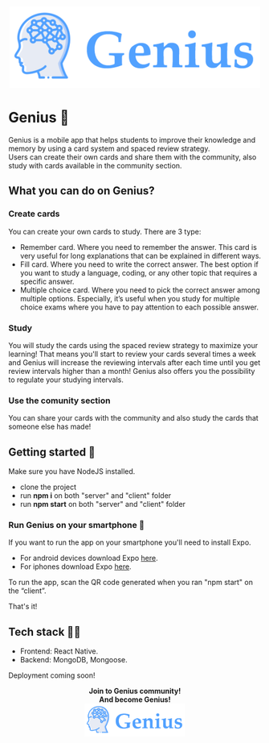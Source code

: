 <div align="center">
<img src="./Client/assets/logo - full.png" alt="Genius Logo" width="500"/>
</div>

# Genius 🧠
Genius is a mobile app that helps students to improve their knowledge and memory by using a card system and spaced review strategy.<br>
Users can create their own cards and share them with the community, also study with cards available in the community section.

## What you can do on Genius?
### Create cards
You can create your own cards to study. There are 3 type:
* Remember card. Where you need to remember the answer. This card is very useful for long explanations that can be explained in different ways.
* Fill card. Where you need to write the correct answer. The best option if you want to study a language, coding, or any other topic that requires a specific answer.
* Multiple choice card. Where you need to pick the correct answer among multiple options. Especially, it’s useful when you study for multiple choice exams where you have to pay attention to each possible answer.

### Study
You will study the cards using the spaced review strategy to maximize your learning!
That means you'll start to review your cards several times a week and Genius will increase the reviewing intervals after each time until you get review intervals higher than a month!
Genius also offers you the possibility to regulate your studying intervals.

### Use the comunity section
You can share your cards with the community and also study the cards that someone else has made!



## Getting started 🚀
Make sure you have NodeJS installed.

* clone the project
* run <b>npm i</b> on both "server" and "client" folder
* run <b>npm start</b> on both "server" and "client" folder


### Run Genius on your smartphone 📱
If you want to run the app on your smartphone you'll need to install Expo.
- For android devices download Expo <a href="https://play.google.com/store/apps/details?id=host.exp.exponent">here</a>.
- For iphones download Expo <a href="https://apps.apple.com/us/app/expo-client/id982107779">here</a>.

To run the app, scan the QR code generated when you ran "npm start" on the “client”.

That's it!


## Tech stack 👩‍💻 
* Frontend: React Native.
* Backend: MongoDB, Mongoose.

Deployment coming soon!

<div align="center">
  <b>Join to Genius community!</b></br>
  <b>And become Genius!</b></br>
<img src="./Client/assets/logo - full.png" alt="Genius Logo" width="200"/>
</div>
